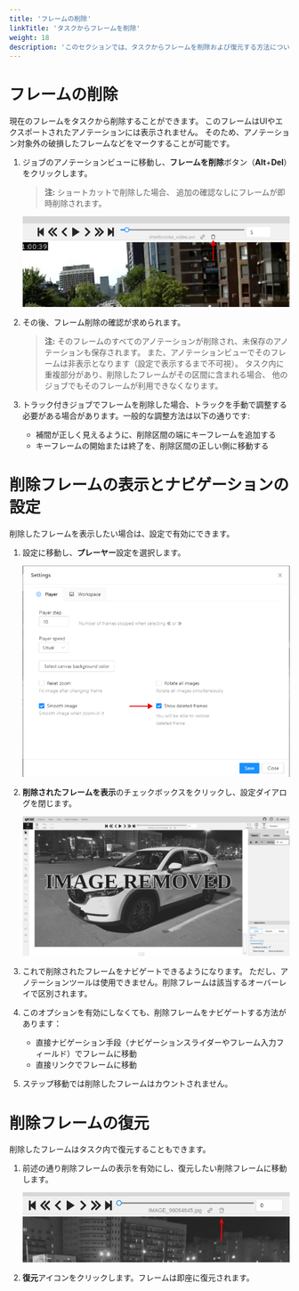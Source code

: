 ```yaml
---
title: 'フレームの削除'
linkTitle: 'タスクからフレームを削除'
weight: 18
description: 'このセクションでは、タスクからフレームを削除および復元する方法について説明します。'
---
```


# フレームの削除

現在のフレームをタスクから削除することができます。
このフレームはUIやエクスポートされたアノテーションには表示されません。
そのため、アノテーション対象外の破損したフレームなどをマークすることが可能です。

1. ジョブのアノテーションビューに移動し、**フレームを削除**ボタン（**Alt**+**Del**）をクリックします。

   > **注:** ショートカットで削除した場合、
   > 追加の確認なしにフレームが即時削除されます。

   ![](/images/image245.jpg)

1. その後、フレーム削除の確認が求められます。
   > **注:** そのフレームのすべてのアノテーションが削除され、未保存のアノテーションも保存されます。
   > また、アノテーションビューでそのフレームは非表示となります（設定で表示するまで不可視）。
   > タスク内に重複部分があり、削除したフレームがその区間に含まれる場合、
   > 他のジョブでもそのフレームが利用できなくなります。
1. トラック付きジョブでフレームを削除した場合、トラックを手動で調整する必要がある場合があります。一般的な調整方法は以下の通りです:
   - 補間が正しく見えるように、削除区間の端にキーフレームを追加する
   - キーフレームの開始または終了を、削除区間の正しい側に移動する

# 削除フレームの表示とナビゲーションの設定

削除したフレームを表示したい場合は、設定で有効にできます。

1. 設定に移動し、**プレーヤー**設定を選択します。

   ![](/images/image246.jpg)

1. **削除されたフレームを表示**のチェックボックスをクリックし、設定ダイアログを閉じます。

   ![](/images/image247.jpg)

1. これで削除されたフレームをナビゲートできるようになります。
   ただし、アノテーションツールは使用できません。削除フレームは該当するオーバーレイで区別されます。

1. このオプションを有効にしなくても、削除フレームをナビゲートする方法があります：

   - 直接ナビゲーション手段（ナビゲーションスライダーやフレーム入力フィールド）でフレームに移動
   - 直接リンクでフレームに移動

1. ステップ移動では削除したフレームはカウントされません。

# 削除フレームの復元

削除したフレームはタスク内で復元することもできます。

1. 前述の通り削除フレームの表示を有効にし、復元したい削除フレームに移動します。

   ![](/images/image248.jpg)

2. **復元**アイコンをクリックします。フレームは即座に復元されます。